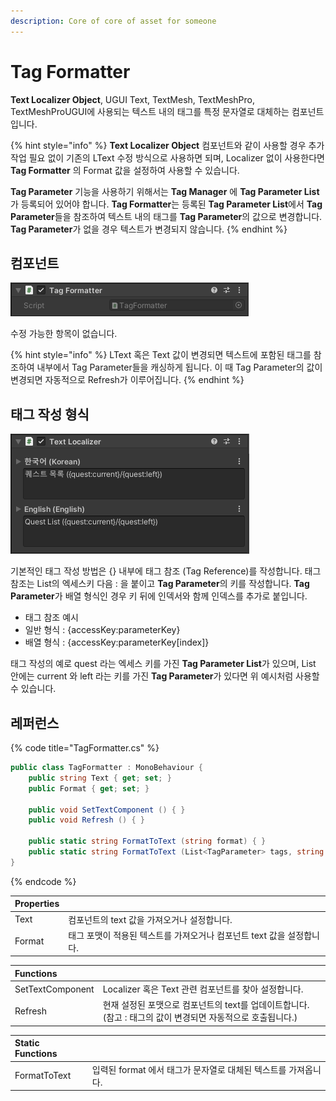 ```yaml
---
description: Core of core of asset for someone
---
```


# Tag Formatter

**Text Localizer Object**, UGUI Text, TextMesh, TextMeshPro, TextMeshProUGUI에 사용되는 텍스트 내의 태그를 특정 문자열로 대체하는 컴포넌트입니다.

{% hint style="info" %}
**Text Localizer Object** 컴포넌트와 같이 사용할 경우 추가 작업 필요 없이 기존의 LText 수정 방식으로 사용하면 되며, Localizer 없이 사용한다면 **Tag Formatter** 의 Format 값을 설정하여 사용할 수 있습니다.

**Tag Parameter** 기능을 사용하기 위해서는 **Tag Manager** 에 **Tag Parameter List**가 등록되어 있어야 합니다. **Tag Formatter**는 등록된 **Tag Parameter List**에서 **Tag Parameter**들을 참조하여 텍스트 내의 태그를 **Tag Parameter**의 값으로 변경합니다. **Tag Parameter**가 없을 경우 텍스트가 변경되지 않습니다.
{% endhint %}

## 컴포넌트

![](../.gitbook/assets/tag_formatter_inspector.png)

수정 가능한 항목이 없습니다.

{% hint style="info" %}
LText 혹은 Text 값이 변경되면 텍스트에 포함된 태그를 참조하여 내부에서 Tag Parameter들을 캐싱하게 됩니다. 이 때 Tag Parameter의 값이 변경되면 자동적으로 Refresh가 이루어집니다.
{% endhint %}

## 태그 작성 형식

![Cube Collector &#xC608;&#xC81C;&#xC758; &#xC608;&#xC2DC;](../.gitbook/assets/tag_typing_example.png)

기본적인 태그 작성 방법은 {} 내부에 태그 참조 \(Tag Reference\)를 작성합니다. 태그 참조는 List의 엑세스키 다음 : 을 붙이고 **Tag Parameter**의 키를 작성합니다. **Tag Parameter**가 배열 형식인 경우 키 뒤에 인덱서와 함께 인덱스를 추가로 붙입니다.

* 태그 참조 예시
* 일반 형식 : {accessKey:parameterKey}
* 배열 형식 : {accessKey:parameterKey\[index\]}

태그 작성의 예로 quest 라는 엑세스 키를 가진 **Tag Parameter List**가 있으며, List 안에는 current 와 left 라는 키를 가진 **Tag Parameter**가 있다면 위 예시처럼 사용할 수 있습니다.

## 레퍼런스

{% code title="TagFormatter.cs" %}
```csharp
public class TagFormatter : MonoBehaviour {    
    public string Text { get; set; }
    public Format { get; set; }
    
    public void SetTextComponent () { }
    public void Refresh () { }
    
    public static string FormatToText (string format) { }
    public static string FormatToText (List<TagParameter> tags, string format) { }
}
```
{% endcode %}

| Properties |  |
| :--- | :--- |
| Text | 컴포넌트의 text 값을 가져오거나 설정합니다. |
| Format | 태그 포맷이 적용된 텍스트를 가져오거나 컴포넌트 text 값을 설정합니다. |

| Functions |  |
| :--- | :--- |
| SetTextComponent | Localizer 혹은 Text 관련 컴포넌트를 찾아 설정합니다. |
| Refresh | 현재 설정된 포맷으로 컴포넌트의 text를 업데이트합니다. \(참고 : 태그의 값이 변경되면 자동적으로 호출됩니다.\) |

| Static Functions |  |
| :--- | :--- |
| FormatToText | 입력된 format 에서 태그가 문자열로 대체된 텍스트를 가져옵니다. |

